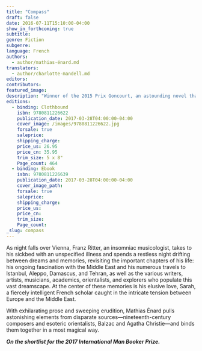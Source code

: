 ```yaml
---
title: "Compass"
draft: false
date: 2016-07-11T15:10:00-04:00
show_in_forthcoming: true
subtitle:
genre: Fiction
subgenre:
language: French
authors:
  - author/mathias-énard.md
translators:
  - author/charlotte-mandell.md
editors:
contributors:
featured_image:
description: "Winner of the 2015 Prix Goncourt, an astounding novel that bridges Europe and the Islamic world "
editions:
  - binding: Clothbound
    isbn: 9780811226622
    publication_date: 2017-03-28T04:00:00-04:00
    cover_image: /images/9780811226622.jpg
    forsale: true
    saleprice:
    shipping_charge:
    price_us: 26.95
    price_cn: 35.95
    trim_size: 5 x 8"
    Page_count: 464
  - binding: Ebook
    isbn: 9780811226639
    publication_date: 2017-03-28T04:00:00-04:00
    cover_image_path:
    forsale: true
    saleprice:
    shipping_charge:
    price_us:
    price_cn:
    trim_size:
    Page_count:
_slug: compass
---
```


As night falls over Vienna, Franz Ritter, an insomniac musicologist, takes to his sickbed with an unspecified illness and spends a restless night drifting between dreams and memories, revisiting the important chapters of his life: his ongoing fascination with the Middle East and his numerous travels to Istanbul, Aleppo, Damascus, and Tehran, as well as the various writers, artists, musicians, academics, orientalists, and explorers who populate this vast dreamscape. At the center of these memories is his elusive love, Sarah, a fiercely intelligent French scholar caught in the intricate tension between Europe and the Middle East.

With exhilarating prose and sweeping erudition, Mathias Énard pulls astonishing elements from disparate sources—nineteenth-century composers and esoteric orientalists, Balzac and Agatha Christie—and binds them together in a most magical way.

**_On the shortlist for the 2017 International Man Booker Prize._**


